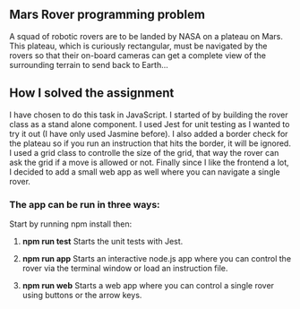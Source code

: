 ## Mars Rover programming problem

A squad of robotic rovers are to be landed by NASA on a plateau on Mars. This plateau, which is curiously rectangular, must be navigated by the rovers so that their on-board cameras can get a complete view of the surrounding terrain to send back to Earth...

## How I solved the assignment

I have chosen to do this task in JavaScript. 
I started of by building the rover class as a stand alone component. I used Jest for unit testing as I wanted to try it out (I have only used Jasmine before). I also added a border check for the plateau so if you run an instruction that hits the border, it will be ignored. I used a grid class to controlle the size of the grid, that way the rover can ask the grid if a move is allowed or not. Finally since I like the frontend a lot, I decided to add a small web app as well where you can navigate a single rover.

### The app can be run in three ways:

Start by running npm install then:

1. **npm run test** Starts the unit tests with Jest.

2. **npm run app** Starts an interactive node.js app where you can control the rover via the terminal window or load an instruction file.

3. **npm run web** Starts a web app where you can control a single rover using buttons or the arrow keys. 